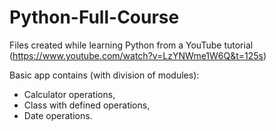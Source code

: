 # Python-Full-Course

Files created while learning Python from a YouTube tutorial (https://www.youtube.com/watch?v=LzYNWme1W6Q&t=125s)

Basic app contains (with division of modules):

* Calculator operations,
* Class with defined operations,
* Date operations.